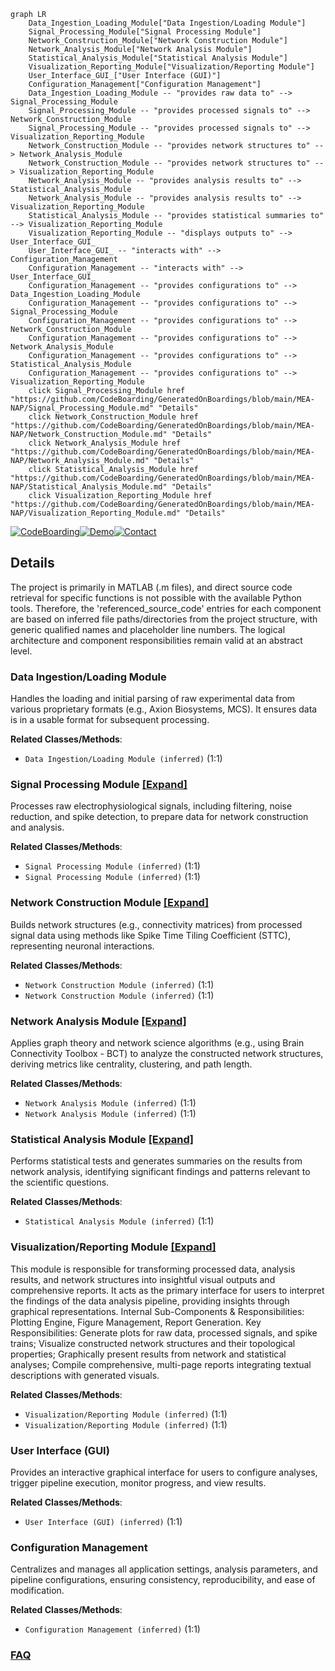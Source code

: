 ```mermaid
graph LR
    Data_Ingestion_Loading_Module["Data Ingestion/Loading Module"]
    Signal_Processing_Module["Signal Processing Module"]
    Network_Construction_Module["Network Construction Module"]
    Network_Analysis_Module["Network Analysis Module"]
    Statistical_Analysis_Module["Statistical Analysis Module"]
    Visualization_Reporting_Module["Visualization/Reporting Module"]
    User_Interface_GUI_["User Interface (GUI)"]
    Configuration_Management["Configuration Management"]
    Data_Ingestion_Loading_Module -- "provides raw data to" --> Signal_Processing_Module
    Signal_Processing_Module -- "provides processed signals to" --> Network_Construction_Module
    Signal_Processing_Module -- "provides processed signals to" --> Visualization_Reporting_Module
    Network_Construction_Module -- "provides network structures to" --> Network_Analysis_Module
    Network_Construction_Module -- "provides network structures to" --> Visualization_Reporting_Module
    Network_Analysis_Module -- "provides analysis results to" --> Statistical_Analysis_Module
    Network_Analysis_Module -- "provides analysis results to" --> Visualization_Reporting_Module
    Statistical_Analysis_Module -- "provides statistical summaries to" --> Visualization_Reporting_Module
    Visualization_Reporting_Module -- "displays outputs to" --> User_Interface_GUI_
    User_Interface_GUI_ -- "interacts with" --> Configuration_Management
    Configuration_Management -- "interacts with" --> User_Interface_GUI_
    Configuration_Management -- "provides configurations to" --> Data_Ingestion_Loading_Module
    Configuration_Management -- "provides configurations to" --> Signal_Processing_Module
    Configuration_Management -- "provides configurations to" --> Network_Construction_Module
    Configuration_Management -- "provides configurations to" --> Network_Analysis_Module
    Configuration_Management -- "provides configurations to" --> Statistical_Analysis_Module
    Configuration_Management -- "provides configurations to" --> Visualization_Reporting_Module
    click Signal_Processing_Module href "https://github.com/CodeBoarding/GeneratedOnBoardings/blob/main/MEA-NAP/Signal_Processing_Module.md" "Details"
    click Network_Construction_Module href "https://github.com/CodeBoarding/GeneratedOnBoardings/blob/main/MEA-NAP/Network_Construction_Module.md" "Details"
    click Network_Analysis_Module href "https://github.com/CodeBoarding/GeneratedOnBoardings/blob/main/MEA-NAP/Network_Analysis_Module.md" "Details"
    click Statistical_Analysis_Module href "https://github.com/CodeBoarding/GeneratedOnBoardings/blob/main/MEA-NAP/Statistical_Analysis_Module.md" "Details"
    click Visualization_Reporting_Module href "https://github.com/CodeBoarding/GeneratedOnBoardings/blob/main/MEA-NAP/Visualization_Reporting_Module.md" "Details"
```

[![CodeBoarding](https://img.shields.io/badge/Generated%20by-CodeBoarding-9cf?style=flat-square)](https://github.com/CodeBoarding/GeneratedOnBoardings)[![Demo](https://img.shields.io/badge/Try%20our-Demo-blue?style=flat-square)](https://www.codeboarding.org/demo)[![Contact](https://img.shields.io/badge/Contact%20us%20-%20contact@codeboarding.org-lightgrey?style=flat-square)](mailto:contact@codeboarding.org)

## Details

The project is primarily in MATLAB (.m files), and direct source code retrieval for specific functions is not possible with the available Python tools. Therefore, the 'referenced_source_code' entries for each component are based on inferred file paths/directories from the project structure, with generic qualified names and placeholder line numbers. The logical architecture and component responsibilities remain valid at an abstract level.

### Data Ingestion/Loading Module
Handles the loading and initial parsing of raw experimental data from various proprietary formats (e.g., Axion Biosystems, MCS). It ensures data is in a usable format for subsequent processing.


**Related Classes/Methods**:

- `Data Ingestion/Loading Module (inferred)` (1:1)


### Signal Processing Module [[Expand]](./Signal_Processing_Module.md)
Processes raw electrophysiological signals, including filtering, noise reduction, and spike detection, to prepare data for network construction and analysis.


**Related Classes/Methods**:

- `Signal Processing Module (inferred)` (1:1)
- `Signal Processing Module (inferred)` (1:1)


### Network Construction Module [[Expand]](./Network_Construction_Module.md)
Builds network structures (e.g., connectivity matrices) from processed signal data using methods like Spike Time Tiling Coefficient (STTC), representing neuronal interactions.


**Related Classes/Methods**:

- `Network Construction Module (inferred)` (1:1)
- `Network Construction Module (inferred)` (1:1)


### Network Analysis Module [[Expand]](./Network_Analysis_Module.md)
Applies graph theory and network science algorithms (e.g., using Brain Connectivity Toolbox - BCT) to analyze the constructed network structures, deriving metrics like centrality, clustering, and path length.


**Related Classes/Methods**:

- `Network Analysis Module (inferred)` (1:1)
- `Network Analysis Module (inferred)` (1:1)


### Statistical Analysis Module [[Expand]](./Statistical_Analysis_Module.md)
Performs statistical tests and generates summaries on the results from network analysis, identifying significant findings and patterns relevant to the scientific questions.


**Related Classes/Methods**:

- `Statistical Analysis Module (inferred)` (1:1)


### Visualization/Reporting Module [[Expand]](./Visualization_Reporting_Module.md)
This module is responsible for transforming processed data, analysis results, and network structures into insightful visual outputs and comprehensive reports. It acts as the primary interface for users to interpret the findings of the data analysis pipeline, providing insights through graphical representations. Internal Sub-Components & Responsibilities: Plotting Engine, Figure Management, Report Generation. Key Responsibilities: Generate plots for raw data, processed signals, and spike trains; Visualize constructed network structures and their topological properties; Graphically present results from network and statistical analyses; Compile comprehensive, multi-page reports integrating textual descriptions with generated visuals.


**Related Classes/Methods**:

- `Visualization/Reporting Module (inferred)` (1:1)
- `Visualization/Reporting Module (inferred)` (1:1)


### User Interface (GUI)
Provides an interactive graphical interface for users to configure analyses, trigger pipeline execution, monitor progress, and view results.


**Related Classes/Methods**:

- `User Interface (GUI) (inferred)` (1:1)


### Configuration Management
Centralizes and manages all application settings, analysis parameters, and pipeline configurations, ensuring consistency, reproducibility, and ease of modification.


**Related Classes/Methods**:

- `Configuration Management (inferred)` (1:1)




### [FAQ](https://github.com/CodeBoarding/GeneratedOnBoardings/tree/main?tab=readme-ov-file#faq)